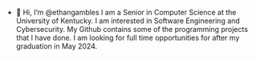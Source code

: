 - 👋 Hi, I’m @ethangambles
I am a Senior in Computer Science at the University of Kentucky. I am interested in Software Engineering and Cybersecurity. My Github contains some of the programming projects that I have done. I am looking for full time opportunities
for after my graduation in May 2024.

<!---
ethangambles/ethangambles is a ✨ special ✨ repository because its `README.md` (this file) appears on your GitHub profile.
You can click the Preview link to take a look at your changes.
--->
